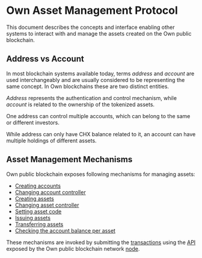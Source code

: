 # Own Asset Management Protocol

This document describes the concepts and interface enabling other systems to interact with and manage the assets created on the Own public blockchain.


## Address vs Account

In most blockchain systems available today, terms _address_ and _account_ are used interchangeably and are usually considered to be representing the same concept. In Own blockchains these are two distinct entities.

_Address_ represents the authentication and control mechanism, while _account_ is related to the ownership of the tokenized assets.

One address can control multiple accounts, which can belong to the same or different investors.

While address can only have CHX balance related to it, an account can have multiple holdings of different assets.


## Asset Management Mechanisms

Own public blockchain exposes following mechanisms for managing assets:

- [Creating accounts](../Transactions/TxActions.md#createaccount)
- [Changing account controller](../Transactions/TxActions.md#setaccountcontroller)
- [Creating assets](../Transactions/TxActions.md#createasset)
- [Changing asset controller](../Transactions/TxActions.md#setassetcontroller)
- [Setting asset code](../Transactions/TxActions.md#setassetcode)
- [Issuing assets](../Transactions/TxActions.md#createassetemission)
- [Transferring assets](../Transactions/TxActions.md#transferasset)
- [Checking the account balance per asset](../Nodes/NodeApi.md#get-accountaccounthashassetassethash)

These mechanisms are invoked by submitting the [transactions](../Transactions/TxComposition.md) using the [API](../Nodes/NodeApi.md) exposed by the Own public blockchain network [node](../Nodes/Nodes.md).

